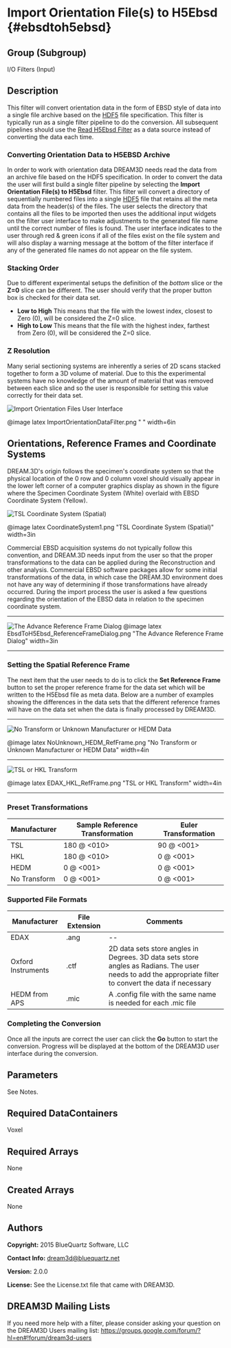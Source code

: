 Import Orientation File(s) to H5Ebsd {#ebsdtoh5ebsd}
=============

## Group (Subgroup) ##

I/O Filters (Input)

## Description ##

This filter will convert orientation data in the form of EBSD style of data into a single file archive based on the [HDF5](http://www.hdfgroup.org) file specification. This filter is typically run as a single filter pipeline to do the conversion. All subsequent pipelines should use the [Read H5Ebsd Filter](readh5ebsd.html) as a data source instead of converting the data each time.

### Converting Orientation Data to H5EBSD Archive ###

In order to work with orientation data DREAM3D needs read the data from an archive file based on the HDF5 specification. In order to convert the data the user will first build a single filter pipeline by selecting the **Import Orientation File(s) to H5Ebsd** filter. This filter will convert a directory of sequentially numbered files into a single [HDF5](http://www.hdfgroup.org) file that retains all the meta data from the header(s) of the files. The user selects the directory that contains all the files to be imported then uses the additional input widgets on the filter user interface to make adjustments to the generated file name until the correct number of files is found. The user interface indicates to the user through red & green icons if all of the files exist on the file system and will also display a warning message at the bottom of the filter interface if any of the generated file names do not appear on the file system.

### Stacking Order ###

Due to different experimental setups the definition of the _bottom_ slice or the **Z=0** slice can be different. The user should verify that the proper button box is checked for their data set. 

+ **Low to High** This means that the file with the lowest index, closest to Zero (0), will be considered the Z=0 slice.
+ **High to Low** This means that the file with the highest index, farthest from Zero (0), will be considered the Z=0 slice.

### Z Resolution ###

Many serial sectioning systems are inherently a series of 2D scans stacked together to form a 3D volume of material. Due to this the experimental systems have no knowledge of the amount of material that was removed between each slice and so the user is responsible for setting this value correctly for their data set.

![Import Orientation Files User Interface](images/ImportOrientationDataFilter.png)

@image latex ImportOrientationDataFilter.png " " width=6in


## Orientations, Reference Frames and Coordinate Systems
DREAM.3D's origin follows the specimen's coordinate system so that the physical location of the 0 row and 0 column voxel should visually appear in the lower left corner of a computer graphics display as shown in the figure where the Specimen Coordinate System (White) overlaid with EBSD Coordinate System (Yellow).

![TSL Coordinate System (Spatial)](images/CoordinateSystem1.png)

@image latex CoordinateSystem1.png "TSL Coordinate System (Spatial)" width=3in

Commercial EBSD acquisition systems do not typically follow this convention, and DREAM.3D needs input from the user so that the proper transformations to the data can be applied during the Reconstruction and other analysis. Commercial EBSD software packages allow for some initial transformations of the data, in which case the DREAM.3D environment does not have any way of determining if those transformations have already occurred. During the import process the user is asked a few questions regarding the orientation of the EBSD data in relation to the specimen coordinate system.

-----

![The Advance Reference Frame Dialog](images/EbsdToH5Ebsd_ReferenceFrameDialog.png)
@image latex EbsdToH5Ebsd_ReferenceFrameDialog.png "The Advance Reference Frame Dialog" width=3in

-----

### Setting the Spatial Reference Frame ###

The next item that the user needs to do is to click the **Set Reference Frame** button to set the proper reference frame for the data set which will be written to the H5Ebsd file as meta data. Below are a number of examples showing the differences in the data sets that the different reference frames will have on the data set when the data is finally processed by DREAM3D.

---

![No Transform or Unknown Manufacturer or HEDM Data](images/NoUnknown_HEDM_RefFrame.png)

@image latex NoUnknown_HEDM_RefFrame.png "No Transform or Unknown Manufacturer or HEDM Data" width=4in

---

![TSL or HKL Transform](images/EDAX_HKL_RefFrame.png)

@image latex EDAX_HKL_RefFrame.png "TSL or HKL Transform" width=4in

---

### Preset Transformations ###

| Manufacturer | Sample Reference Transformation | Euler Transformation |  
|  ------	| ------	| ------	|  
| TSL | 180 @ <010> | 90 @ <001> |
| HKL | 180 @ <010> | 0 @ <001> |  
| HEDM | 0 @ <001> | 0 @ <001>
| No Transform | 0 @ <001> | 0 @ <001>

### Supported File Formats ###

| Manufacturer  | File Extension | Comments |  
|---------------|----------------|----------|  
| EDAX  | .ang | --|  
| Oxford Instruments | .ctf | 2D data sets store angles in Degrees. 3D data sets store angles as Radians. The user needs to add the appropriate filter to convert the data if necessary |  
| HEDM from APS | .mic | A .config file with the same name is needed for each .mic file |

### Completing the Conversion ###

Once all the inputs are correct the user can click the **Go** button to start the conversion. Progress will be displayed at the bottom of the DREAM3D user interface during the conversion.


## Parameters ##

See Notes.


## Required DataContainers ##

Voxel

## Required Arrays ##

None

## Created Arrays ##

None

## Authors ##

**Copyright:** 2015 BlueQuartz Software, LLC

**Contact Info:** dream3d@bluequartz.net

**Version:** 2.0.0

**License:**  See the License.txt file that came with DREAM3D.




## DREAM3D Mailing Lists ##

If you need more help with a filter, please consider asking your question on the DREAM3D Users mailing list:
https://groups.google.com/forum/?hl=en#!forum/dream3d-users


